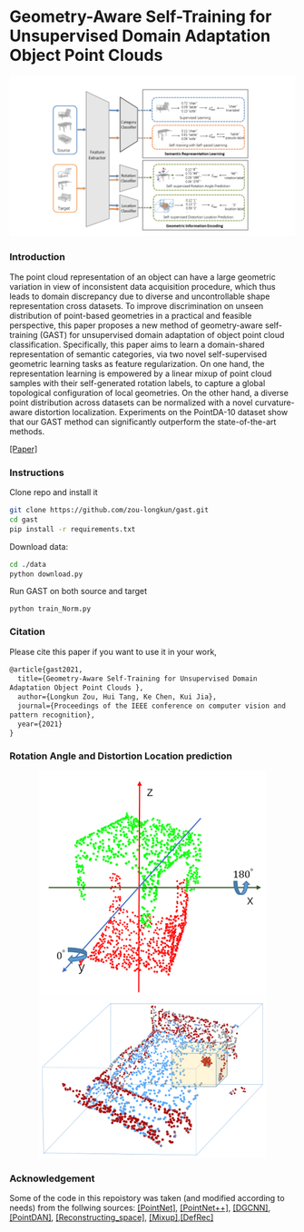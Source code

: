 # Geometry-Aware Self-Training for Unsupervised Domain Adaptation Object Point Clouds 

<p align="center"> 
    <img src="./resources/model.png" width="800">
</p> 
 
 ### Introduction
The point cloud representation of an object can have a large geometric variation in view of inconsistent data acquisition procedure, which thus leads to domain discrepancy due to diverse and uncontrollable shape representation cross datasets. To improve discrimination on unseen distribution of point-based geometries in a practical and feasible perspective, this paper proposes a new method of geometry-aware self-training (GAST) for unsupervised domain adaptation of object point cloud classification. Specifically, this paper aims to learn a domain-shared representation of semantic categories, via two novel self-supervised geometric learning tasks as feature regularization. On one hand, the representation learning is empowered by a linear mixup of point cloud samples with their self-generated rotation labels, to capture a global topological configuration of local geometries. On the other hand, a diverse point distribution across datasets can be normalized with a novel curvature-aware distortion localization. Experiments on the PointDA-10 dataset show that our GAST method can significantly outperform the state-of-the-art methods.

[[Paper]](https://arxiv.org/pdf/2108.09169.pdf)

### Instructions
Clone repo and install it
```bash
git clone https://github.com/zou-longkun/gast.git
cd gast
pip install -r requirements.txt
```

Download data:
```bash
cd ./data
python download.py
```

Run GAST on both source and target
```
python train_Norm.py 
```


### Citation
Please cite this paper if you want to use it in your work,
```
@article{gast2021,
  title={Geometry-Aware Self-Training for Unsupervised Domain Adaptation Object Point Clouds },
  author={Longkun Zou, Hui Tang, Ke Chen, Kui Jia},
  journal={Proceedings of the IEEE conference on computer vision and pattern recognition},
  year={2021}
}
```
 
### Rotation Angle and Distortion Location prediction
<p align="center"> 
    <img src="./resources/rot.png" width="400">
    <img src="./resources/loc.png" width="400">
</p> 
 
 
### Acknowledgement
Some of the code in this repoistory was taken (and modified according to needs) from the follwing sources:
[[PointNet]](https://github.com/charlesq34/pointnet), [[PointNet++]](https://github.com/charlesq34/pointnet2), [[DGCNN]](https://github.com/WangYueFt/dgcnn), [[PointDAN]](https://github.com/canqin001/PointDAN), [[Reconstructing_space]](http://papers.nips.cc/paper/9455-self-supervised-deep-learning-on-point-clouds-by-reconstructing-space), [[Mixup]](https://github.com/facebookresearch/mixup-cifar10),[[DefRec]](https://github.com/idanachi/DefRec_and_PCM.git)


